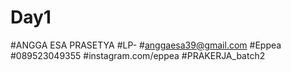 # Day1

#ANGGA ESA PRASETYA
#LP-
#anggaesa39@gmail.com
#Eppea
#089523049355
#instagram.com/eppea
#PRAKERJA_batch2

